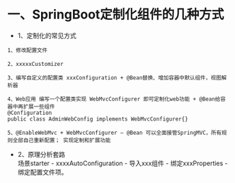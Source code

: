 # 一、SpringBoot定制化组件的几种方式
* 1、定制化的常见方式
````
1、修改配置文件

2、xxxxxCustomizer

3、编写自定义的配置类 xxxConfiguration + @Bean替换、增加容器中默认组件，视图解析器

4、Web应用 编写一个配置类实现 WebMvcConfigurer 即可定制化web功能 + @Bean给容器中再扩展一些组件
@Configuration
public class AdminWebConfig implements WebMvcConfigurer{}

5、@EnableWebMvc + WebMvcConfigurer — @Bean 可以全面接管SpringMVC，所有规则全部自己重新配置； 实现定制和扩展功能

````
* 2、原理分析套路
<br>场景starter - xxxxAutoConfiguration - 导入xxx组件 - 绑定xxxProperties - 绑定配置文件项。